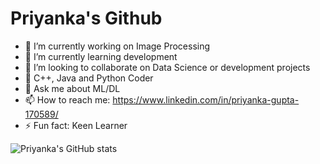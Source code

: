 <h1>Priyanka's Github </h1>

- 🔭 I’m currently working on Image Processing
- 🌱 I’m currently learning development 
- 👯 I’m looking to collaborate on Data Science or development projects
- 🤔 C++, Java and Python Coder
- 💬 Ask me about ML/DL
- 📫 How to reach me: https://www.linkedin.com/in/priyanka-gupta-170589/
- ⚡ Fun fact: Keen Learner



![Priyanka's GitHub stats](https://github-readme-stats.vercel.app/api?username=gpriya32&show_icons=true&theme=radical)

